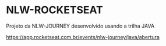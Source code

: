 # NLW-ROCKETSEAT
Projeto da NLW-JOURNEY desenvolvido usando a trilha JAVA

https://app.rocketseat.com.br/events/nlw-journey/java/abertura
